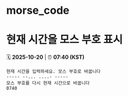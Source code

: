 # morse_code
# 현재 시간을 모스 부호 표시
<!-- MORSE_TIME_START -->
🗓️ **2025-10-20** | ⏰ **07:40 (KST)**

```
현재 시간을 입력하세요. 모스 부호로 바꿉니다
----- --... ....- -----
모스 부호를 다시 현재 시간으로 바꿉니다
0740
```
<!-- MORSE_TIME_END -->
